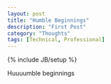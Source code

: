 ```yaml
---
layout: post
title: "Humble Beginnings"
description: "First Post"
category: "Thoughts"
tags: [Technical, Professional]
---
```

{% include JB/setup %}

Huuuumble beginnings